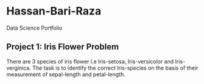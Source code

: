 # Hassan-Bari-Raza
Data Science Portfolio

## Project 1: Iris Flower Problem
There are 3 species of iris flower i.e Iris-setosa, Iris-versicolor and Iris-verginica. The task is to identify the correct Iris-species on the basis of their measurement of sepal-length and petal-length.
